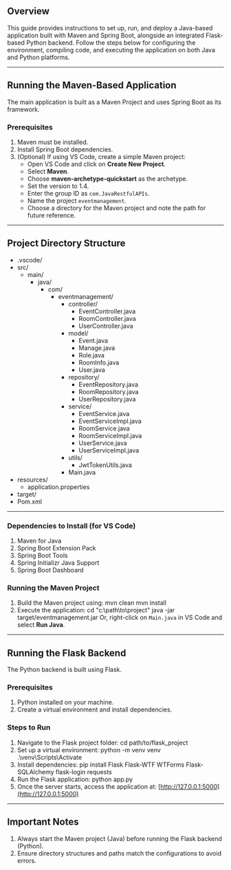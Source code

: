 ## Overview
This guide provides instructions to set up, run, and deploy a Java-based application built with Maven and Spring Boot, alongside an integrated Flask-based Python backend. Follow the steps below for configuring the environment, compiling code, and executing the application on both Java and Python platforms.

---

## Running the Maven-Based Application
The main application is built as a Maven Project and uses Spring Boot as its framework.

### Prerequisites
1. Maven must be installed.
2. Install Spring Boot dependencies.
3. (Optional) If using VS Code, create a simple Maven project:
   - Open VS Code and click on **Create New Project**.
   - Select **Maven**.
   - Choose **maven-archetype-quickstart** as the archetype.
   - Set the version to 1.4.
   - Enter the group ID as `com.JavaRestfulAPIs`.
   - Name the project `eventmanagement`.
   - Choose a directory for the Maven project and note the path for future reference.

---
## Project Directory Structure

- .vscode/
- src/
  - main/
    - java/
      - com/
        - eventmanagement/
          - controller/
            - EventController.java
            - RoomController.java
            - UserController.java
          - model/
            - Event.java
            - Manage.java
            - Role.java
            - RoomInfo.java
            - User.java
          - repository/
            - EventRepository.java
            - RoomRepository.java
            - UserRepository.java
          - service/
            - EventService.java
            - EventServiceImpl.java
            - RoomService.java
            - RoomServiceImpl.java
            - UserService.java
            - UserServiceImpl.java
          - utils/
            - JwtTokenUtils.java
          - Main.java
- resources/
  - application.properties
- target/
- Pom.xml


---

### Dependencies to Install (for VS Code)
1. Maven for Java
2. Spring Boot Extension Pack
3. Spring Boot Tools
4. Spring Initializr Java Support
5. Spring Boot Dashboard

### Running the Maven Project
1. Build the Maven project using:
   mvn clean mvn install
2. Execute the application:
   cd "c:\path\to\project" java -jar target/eventmanagement.jar
Or, right-click on `Main.java` in VS Code and select **Run Java**.

---

## Running the Flask Backend
The Python backend is built using Flask.

### Prerequisites
1. Python installed on your machine.
2. Create a virtual environment and install dependencies.

### Steps to Run
1. Navigate to the Flask project folder:
   cd path/to/flask_project
2. Set up a virtual environment:
   python -m venv venv .\venv\Scripts\Activate
3. Install dependencies:
   pip install Flask Flask-WTF WTForms Flask-SQLAlchemy flask-login requests
4. Run the Flask application:
   python app.py
5. Once the server starts, access the application at:
[http://127.0.0.1:5000](http://127.0.0.1:5000)

---

## Important Notes
1. Always start the Maven project (Java) before running the Flask backend (Python).
2. Ensure directory structures and paths match the configurations to avoid errors.

